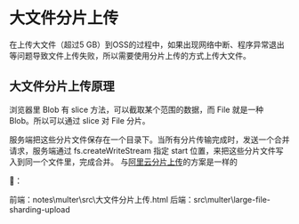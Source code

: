 # 大文件分片上传

在上传大文件（超过5 GB）到OSS的过程中，如果出现网络中断、程序异常退出等问题导致文件上传失败，所以需要使用分片上传的方式上传大文件。

## 大文件分片上传原理

浏览器里 Blob 有 slice 方法，可以截取某个范围的数据，而 File 就是一种 Blob。所以可以通过 slice 对 File 分片。

服务端把这些分片文件保存在一个目录下。当所有分片传输完成时，发送一个合并请求，服务端通过 fs.createWriteStream 指定 start 位置，来把这些分片文件写入到同一个文件里，完成合并。
与[阿里云分片上传](https://help.aliyun.com/zh/oss/user-guide/multipart-upload)的方案是一样的

🌰：

前端：notes\multer\src\大文件分片上传.html
后端：src\multer\large-file-sharding-upload
